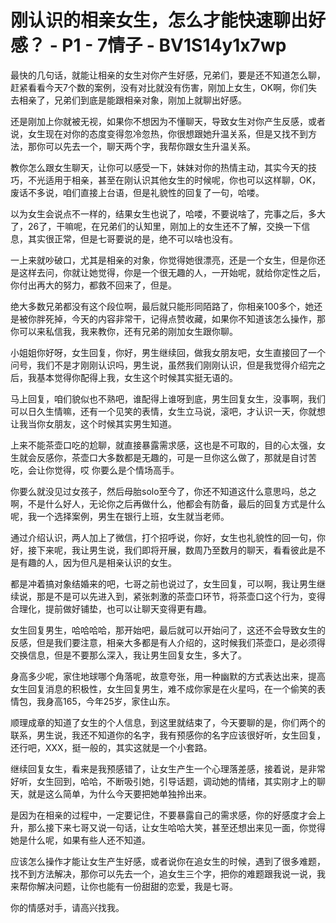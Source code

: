 # 刚认识的相亲女生，怎么才能快速聊出好感？ - P1 - 7情子 - BV1S14y1x7wp

最快的几句话，就能让相亲的女生对你产生好感，兄弟们，要是还不知道怎么聊，赶紧看看今天7个数的案例，没有对比就没有伤害，刚加上女生，OK啊，你们失去相亲了，兄弟们到底是能跟相亲对象，刚加上就聊出好感。

还是刚加上你就被无视，如果你不想因为不懂聊天，导致女生对你产生反感，或者说，女生现在对你的态度变得忽冷忽热，你很想跟她升温关系，但是又找不到方法，那你可以先去一个，聊天两个字，我帮你跟女生升温关系。

教你怎么跟女生聊天，让你可以感受一下，妹妹对你的热情主动，其实今天的技巧，不光适用于相亲，甚至在刚认识其他女生的时候呢，你也可以这样聊，OK，废话不多说，咱们直接上台语，但是礼貌性的回复了一句，哈喽。

以为女生会说点不一样的，结果女生也说了，哈喽，不要说啥了，完事之后，多大了，26了，干嘛呢，在兄弟们的认知里，刚加上的女生还不了解，交换一下信息，其实很正常，但是七哥要说的是，绝不可以啥也没有。

一上来就吵破口，尤其是相亲的对象，你觉得她很漂亮，还是一个女生，但是你还是这样去问，你就让她觉得，你是一个很无趣的人，一开始呢，就给你定性之后，你付出再大的努力，都救不回来了，但是。

绝大多数兄弟都没有这个段位啊，最后就只能形同陌路了，你相亲100多个，她还是被你胖死掉，今天的内容非常干，记得点赞收藏，如果你不知道该怎么操作，那你可以来私信我，我来教你，还有兄弟的刚加女生跟你聊。

小姐姐你好呀，女生回复，你好，男生继续回，做我女朋友吧，女生直接回了一个问号，我们不是才刚刚认识吗，男生说，虽然我们刚刚认识，但是我觉得介绍完之后，我基本觉得你配得上我，女生这个时候其实挺无语的。

马上回复，咱们貌似也不熟吧，谁配得上谁呀到底，男生回复女生，没事啊，我们可以日久生情嘛，还有一个见笑的表情，女生立马说，滚吧，才认识一天，你就想让我当你女朋友，这个时候其实男生知道。

上来不能茶壶口吃的尬聊，就直接暴露需求感，这也是不可取的，目的心太强，女生就会反感你，茶壶口大多数都是无趣的，可是一旦你这么做了，那就是自讨苦吃，会让你觉得，哎 你要么是个情场高手。

你要么就没见过女孩子，然后母胎solo至今了，你还不知道这什么意思吗，总之啊，不是什么好人，无论你之后再做什么，他都会有防备，最后的回复方式是什么呢，我一个选择案例，男生在银行上班，女生就当老师。

通过介绍认识，两人加上了微信，打个招呼说，你好，女生也礼貌性的回一句，你好，接下来呢，我让男生说，我们即将开展，数周乃至数月的聊天，看看彼此是不是有趣的人，因为但凡是相亲认识的女生。

都是冲着搞对象结婚来的吧，七哥之前也说过了，女生回复，可以啊，我让男生继续说，那是不是可以先进入到，紧张刺激的茶壶口环节，将茶壶口这个行为，变得合理化，提前做好铺垫，也可以让聊天变得更有趣。

女生回复男生，哈哈哈哈，那开始吧，最后就可以开始问了，这还不会导致女生的反感，但是我们要注意，相亲大多都是有人介绍的，这时候我们茶壶口，是必须得交换信息，但是不要那么深入，我让男生回复女生，多大了。

身高多少呢，家住地球哪个角落呢，故意夸张，用一种幽默的方式表达出来，提高女生回复消息的积极性，女生回复男生，难不成你家是在火星吗，在一个偷笑的表情包，我身高165，今年25岁，家住山东。

顺理成章的知道了女生的个人信息，到这里就结束了，今天要聊的是，你们两个的联系，男生说，我还不知道你的名字，我有预感你的名字应该很好听，女生回复，还行吧，XXX，挺一般的，其实这就是一个小套路。

继续回复女生，看来是我预感错了，让女生产生一个心理落差感，接着说，是非常好听，女生回到，哈哈，不断吸引她，引导话题，调动她的情绪，其实刚才上的聊天，就是这么简单，为什么今天要把她单独拎出来。

是因为在相亲的过程中，一定要记住，不要暴露自己的需求感，你的好感度才会上升，那么接下来七哥又说一句话，让女生哈哈大笑，甚至还想出来见一面，你觉得她是什么呢，如果有些人还不知道。

应该怎么操作才能让女生产生好感，或者说你在追女生的时候，遇到了很多难题，找不到方法解决，那你可以先去一个，追女生三个字，把你的难题跟我说一说，我来帮你解决问题，让你也能有一份甜甜的恋爱，我是七哥。

你的情感对手，请高兴找我。